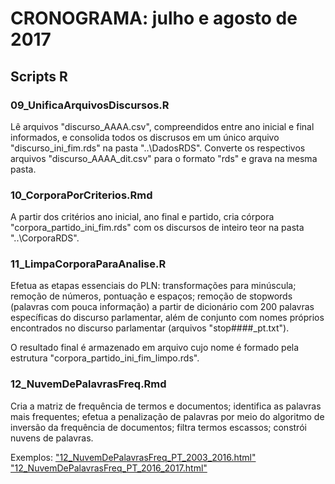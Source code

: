 ﻿# CRONOGRAMA: julho e agosto de 2017

## Scripts R

### 09_UnificaArquivosDiscursos.R

Lê arquivos "discurso_AAAA.csv", compreendidos entre ano inicial e final informados, e consolida todos os discrusos em um único arquivo "discurso_ini_fim.rds" na pasta "..\\DadosRDS". Converte os respectivos arquivos "discurso_AAAA_dit.csv" para o formato "rds" e grava na mesma pasta.

### 10_CorporaPorCriterios.Rmd

A partir dos critérios ano inicial, ano final e partido, cria córpora "corpora_partido_ini_fim.rds" com os discursos de inteiro teor na pasta "..\\CorporaRDS".

### 11_LimpaCorporaParaAnalise.R

Efetua as etapas essenciais do PLN: transformações para minúscula; remoção de números, pontuação e espaços; remoção de stopwords (palavras com pouca informação) a partir de dicionário com 200 palavras específicas do discurso parlamentar, além de conjunto com nomes próprios encontrados no discurso parlamentar (arquivos "stop####_pt.txt").

O resultado final é armazenado em arquivo cujo nome é formado pela estrutura "corpora_partido_ini_fim_limpo.rds".

### 12_NuvemDePalavrasFreq.Rmd

Cria a matriz de frequência de termos e documentos; identifica as palavras mais frequentes; efetua a penalização de palavras por meio do algoritmo de inversão da frequência de documentos; filtra termos escassos; constrói nuvens de palavras.

Exemplos: 
["12_NuvemDePalavrasFreq_PT_2003_2016.html"](http://htmlpreview.github.com/?https://github.com/Fpschwartz1/DiscursoDeputados/blob/master/03_2017JulAgo/12_NuvemDePalavrasFreq_PT_2003_2016.html) 
["12_NuvemDePalavrasFreq_PT_2016_2017.html"](http://htmlpreview.github.com/?https://github.com/Fpschwartz1/DiscursoDeputados/blob/master/03_2017JulAgo/12_NuvemDePalavrasFreq_PT_2016_2017.html)
